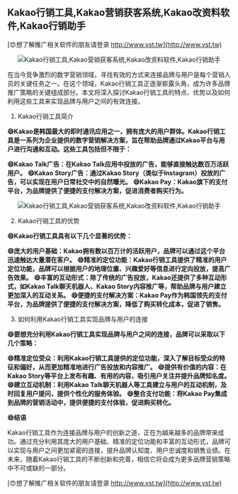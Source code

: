 ## **Kakao行销工具,Kakao营销获客系统,Kakao改资料软件,Kakao行销助手**

[😍想了解推广相关软件的朋友请登录 http://www.vst.tw](http://www.vst.tw)

 <center><img src="https://vst.tw/MP4/tuiguang/png/1.png" alt="Kakao行销工具,Kakao营销获客系统,Kakao改资料软件,Kakao行销助手"></center>

在当今竞争激烈的数字营销领域，寻找有效的方式来连接品牌与用户是每个营销人员的关键任务之一。在这个领域，Kakao行销工具正逐渐崭露头角，成为许多品牌推广策略的关键组成部分。本文将深入探讨Kakao行销工具的特点、优势以及如何利用这些工具来实现品牌与用户之间的有效连接。

1. Kakao行销工具简介

**😄Kakao是韩国最大的即时通讯应用之一，拥有庞大的用户群体。Kakao行销工具是一系列为企业提供的数字营销解决方案，旨在帮助品牌通过Kakao平台与用户进行沟通和互动。这些工具包括但不限于：**

**😄Kakao Talk广告：在Kakao Talk应用中投放的广告，能够直接触达数百万活跃用户。**
**😄Kakao Story广告：通过Kakao Story（类似于Instagram）投放的广告，可以实现在用户日常社交中的自然曝光。**
**😄Kakao Pay：Kakao旗下的支付平台，为品牌提供了便捷的支付解决方案，促进消费者购买行为。**

 <center><img src="https://vst.tw/MP4/tuiguang/png/4.png" alt="Kakao行销工具,Kakao营销获客系统,Kakao改资料软件,Kakao行销助手"></center>

2. Kakao行销工具的优势

**😄Kakao行销工具具有以下几个显著的优势：**

**😄庞大的用户基础：Kakao拥有数以百万计的活跃用户，品牌可以通过这个平台迅速触达大量潜在客户。**
**😄精准的定位功能：Kakao行销工具提供了精准的用户定位功能，品牌可以根据用户的地理位置、兴趣爱好等信息进行定向投放，提高广告效果。**
**😄丰富的互动形式：除了传统的广告投放，Kakao还提供了多种互动形式，如Kakao Talk聊天机器人、Kakao Story内容推广等，帮助品牌与用户建立更加深入的互动关系。**
**😄便捷的支付解决方案：Kakao Pay作为韩国领先的支付平台，为品牌提供了便捷的支付解决方案，降低了购买转化成本，促进了销售。**

3. 如何利用Kakao行销工具实现品牌与用户的连接

**😄要想充分利用Kakao行销工具实现品牌与用户之间的连接，品牌可以采取以下几个策略：**

**😄精准定位受众：利用Kakao行销工具提供的定位功能，深入了解目标受众的特征和偏好，从而更加精准地进行广告投放和内容推广。**
**😄提供有价值的内容：在Kakao Story等平台上发布有趣、有用的内容，吸引用户关注并提升品牌知名度。**
**😄建立互动机制：利用Kakao Talk聊天机器人等工具建立与用户的互动机制，及时回复用户提问，提供个性化的服务体验。**
**😄整合支付功能：将Kakao Pay集成到品牌的营销活动中，提供便捷的支付体验，促进购买转化。**

**😄结语**

Kakao行销工具作为连接品牌与用户的创新之道，正在为越来越多的品牌带来成功。通过充分利用其庞大的用户基础、精准的定位功能和丰富的互动形式，品牌可以实现与用户之间更加紧密的连接，提升品牌认知度、用户忠诚度和销售业绩。在未来，随着Kakao行销工具的不断创新和完善，相信它将会成为更多品牌营销策略中不可或缺的一部分。

[😍想了解推广相关软件的朋友请登录 http://www.vst.tw](http://www.vst.tw)



